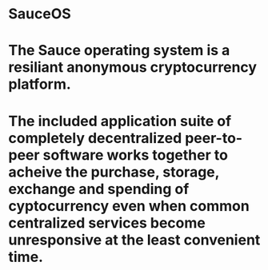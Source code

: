 # SauceOS
# The Sauce operating system is a resiliant anonymous cryptocurrency platform.
# The included application suite of completely decentralized peer-to-peer software works together to acheive the purchase, storage, exchange and spending of cyptocurrency even when common centralized services become unresponsive at the least convenient time.
